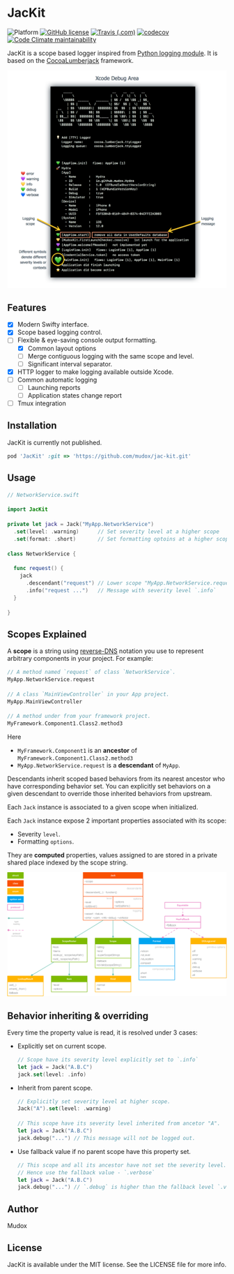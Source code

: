 # JacKit

![Platform](https://img.shields.io/badge/platform-ios-lightgrey.svg)
[![GitHub license](https://img.shields.io/github/license/mudox/jac-kit.svg)](https://github.com/mudox/jac-kit/blob/master/LICENSE)
[![Travis (.com)](https://img.shields.io/travis/com/mudox/jac-kit.svg)](https://travis-ci.com/mudox/jac-kit)
[![codecov](https://codecov.io/gh/mudox/jac-kit/branch/master/graph/badge.svg)](https://codecov.io/gh/mudox/jac-kit)
[![Code Climate maintainability](https://img.shields.io/codeclimate/maintainability/mudox/jac-kit.svg)](https://codeclimate.com/github/mudox/jac-kit/maintainability)

JacKit is a scope based logger inspired from [Python logging module]. It is based on the [CocoaLumberjack] framework.

<p align="center">
  <img src="Asset/screenshot-project-start.png" width=747/>
</p>

## Features

- [x] Modern Swifty interface.
- [x] Scope based logging control.
- [ ] Flexible & eye-saving console output formatting.
    - [x] Common layout options
    - [ ] Merge contiguous logging with the same scope and level.
    - [ ] Significant interval separator.
- [x] HTTP logger to make logging available outside Xcode.
- [ ] Common automatic logging
    - [ ] Launching reports
    - [ ] Application states change report
- [ ] Tmux integration

## Installation

<!--JacKit is available through [CocoaPods](http://cocoapods.org). To install-->
<!--it, simply add the following line to your Podfile:-->

JacKit is currently not published.

```ruby
pod 'JacKit' :git => 'https://github.com/mudox/jac-kit.git'
```

## Usage

```swift
// NetworkService.swift

import JacKit

private let jack = Jack("MyApp.NetworkService")
  .set(level: .warning)      // Set severity level at a higher scope
  .set(format: .short)       // Set formatting optoins at a higher scope

class NetworkService {

  func request() {
    jack
      .descendant("request") // Lower scope "MyApp.NetworkService.request"
      .info("request ...")   // Message with severity level `.info`
  }

}
```

## Scopes Explained

A __scope__ is a string using [reverse-DNS] notation you use to represent
arbitrary components in your project. For example:

```swift
// A method named `request` of class `NetworkService`.
MyApp.NetworkService.request

// A class `MainViewController` in your App project.
MyApp.MainViewController

// A method under from your framework project.
MyFramework.Component1.Class2.method3
```

Here

- `MyFramework.Component1` is an **ancestor** of `MyFramework.Component1.Class2.method3`
- `MyApp.NetworkService.request` is a **descendant** of `MyApp`.

Descendants inherit scoped based behaviors from its nearest ancestor who have
corresponding behavior set. You can explicitly set behaviors on a given
descendant to override those inherited behaviors from upstream.

Each `Jack` instance is associated to a given scope when initialized.

Each `Jack` instance expose 2 important properties associated with its
scope:

- Severity `level`.
- Formatting `options`.

They are __computed__ properties, values assigned to are stored in a private shared
place indexed by the scope string.

<p align="center">
  <img src="Asset/types.png" width=900/>
</p>

## Behavior inheriting & overriding

Every time the property value is read, it is resolved under 3 cases:

- Explicitly set on current scope.

  ```swift
  // Scope have its severity level explicitly set to `.info`
  let jack = Jack("A.B.C")
  jack.set(level: .info)
  ```

- Inherit from parent scope.

  ```swift
  // Explicitly set severity level at higher scope.
  Jack("A").set(level: .warning)

  // This scope have its severity level inherited from ancetor "A".
  let jack = Jack("A.B.C")
  jack.debug("...") // This message will not be logged out.
  ```

- Use fallback value if no parent scope have this property set.

  ```swift
  // This scope and all its ancestor have not set the severity level.
  // Hence use the fallback value - `.verbose`
  let jack = Jack("A.B.C")
  jack.debug("...") // `.debug` is higher than the fallback level `.verbose`, messge get logged out.
  ```

## Author

Mudox

## License

JacKit is available under the MIT license. See the LICENSE file for more info.

[CocoaLumberjack]: https://cocoalumberjack.github.io
[Python logging module]: https://docs.python.org/3/library/logging.html
[reverse-DNS]: https://en.wikipedia.org/wiki/Reverse_domain_name_notation
